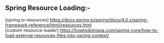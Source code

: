 ## Spring Resource Loading:- ##

   [spring.io-resources] https://docs.spring.io/spring/docs/4.0.x/spring-framework-reference/html/resources.html <br>
   [custom-resource-loader] https://howtodoinjava.com/spring-core/how-to-load-external-resources-files-into-spring-context/

